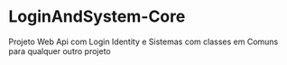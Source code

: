 # LoginAndSystem-Core
Projeto Web Api com Login Identity e Sistemas com classes em Comuns para qualquer outro projeto
